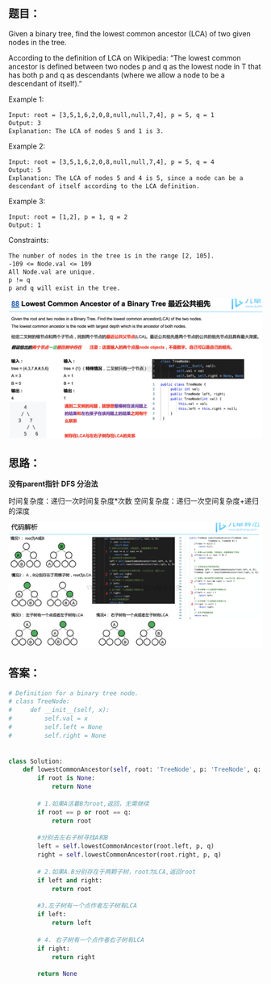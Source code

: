 ## 题目：
Given a binary tree, find the lowest common ancestor (LCA) of two given nodes in the tree.

According to the definition of LCA on Wikipedia: “The lowest common ancestor is defined between two nodes p and q as the lowest node in T that has both p and q as descendants (where we allow a node to be a descendant of itself).”

Example 1:
```
Input: root = [3,5,1,6,2,0,8,null,null,7,4], p = 5, q = 1
Output: 3
Explanation: The LCA of nodes 5 and 1 is 3.
```
Example 2:
```
Input: root = [3,5,1,6,2,0,8,null,null,7,4], p = 5, q = 4
Output: 5
Explanation: The LCA of nodes 5 and 4 is 5, since a node can be a descendant of itself according to the LCA definition.
```
Example 3:
```
Input: root = [1,2], p = 1, q = 2
Output: 1
```
Constraints:
```
The number of nodes in the tree is in the range [2, 105].
-109 <= Node.val <= 109
All Node.val are unique.
p != q
p and q will exist in the tree.
```

![a](https://github.com/SSRRBB/Leetcode/blob/main/Images/103.png)
## 思路：
**没有parent指针**
**DFS 分治法**

时间复杂度：递归一次时间复杂度*次数
空间复杂度：递归一次空间复杂度+递归的深度

![a](https://github.com/SSRRBB/Leetcode/blob/main/Images/104.png)

## 答案：
```python
# Definition for a binary tree node.
# class TreeNode:
#     def __init__(self, x):
#         self.val = x
#         self.left = None
#         self.right = None


class Solution:
    def lowestCommonAncestor(self, root: 'TreeNode', p: 'TreeNode', q: 'TreeNode') -> 'TreeNode':
        if root is None:
            return None

        # 1.如果A活着B为root,返回，无需继续
        if root == p or root == q:
            return root

        #分别去左右子树寻找A和B
        left = self.lowestCommonAncestor(root.left, p, q)
        right = self.lowestCommonAncestor(root.right, p, q)

        # 2.如果A.B分别存在于两颗子树，root为LCA,返回root
        if left and right:
            return root
        
        #3.左子树有一个点作者左子树有LCA
        if left:
            return left
        
        # 4. 右子树有一个点作者右子树有LCA
        if right:
            return right
            
        return None
```

